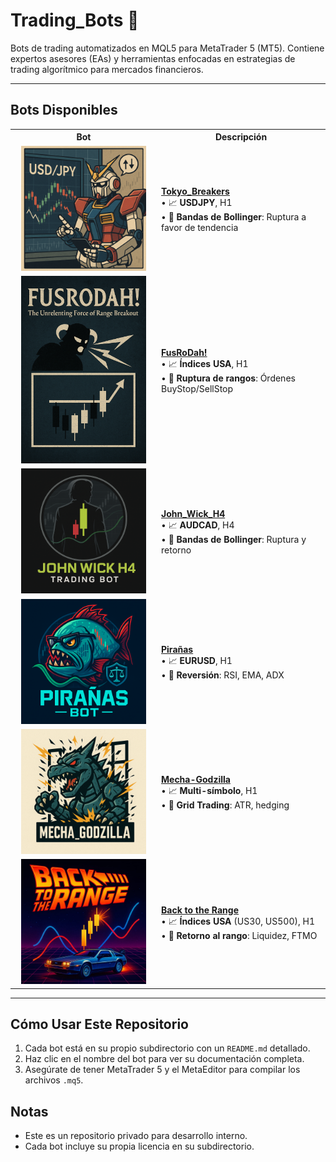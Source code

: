 # Trading_Bots 🤖

Bots de trading automatizados en MQL5 para MetaTrader 5 (MT5). Contiene expertos asesores (EAs) y herramientas enfocadas en estrategias de trading algorítmico para mercados financieros.

---

## Bots Disponibles

<table style="table-layout:fixed; width:100%;">
  <tr>
    <th style="text-align:center; width:220px; min-width:220px; max-width:220px;">Bot</th>
    <th style="text-align:center;">Descripción</th>
  </tr>
  <tr>
    <td style="text-align:center"><img src="Tokyo_Breakers/images/Tokyo_Breakers_logo.png" style="width:200px; min-width:200px; max-width:200px;"/></td>
    <td style="text-align:left">
      <a href="Tokyo_Breakers/README.md"><b>Tokyo_Breakers</b></a><br>
      • 📈 <b>USDJPY</b>, H1<br>
      • 🎯 <b>Bandas de Bollinger</b>: Ruptura a favor de tendencia
    </td>
  </tr>
  <tr>
    <td style="text-align:center"><img src="FusRoDah!/images/FusRoDah!_logo.png" style="width:200px; min-width:200px; max-width:200px;"/></td>
    <td style="text-align:left">
      <a href="FusRoDah!/README.md"><b>FusRoDah!</b></a><br>
      • 📈 <b>Índices USA</b>, H1<br>
      • 🎯 <b>Ruptura de rangos</b>: Órdenes BuyStop/SellStop
    </td>
  </tr>
  <tr>
    <td style="text-align:center"><img src="John_Wick_H4/images/John_Wick_H4_logo.png" style="width:200px; min-width:200px; max-width:200px;"/></td>
    <td style="text-align:left">
      <a href="John_Wick_H4/README.md"><b>John_Wick_H4</b></a><br>
      • 📈 <b>AUDCAD</b>, H4<br>
      • 🎯 <b>Bandas de Bollinger</b>: Ruptura y retorno
    </td>
  </tr>
  <tr>
    <td style="text-align:center"><img src="Pirañas/images/Pirañas_logo.png" style="width:200px; min-width:200px; max-width:200px;"/></td>
    <td style="text-align:left">
      <a href="Pirañas/README.md"><b>Pirañas</b></a><br>
      • 📈 <b>EURUSD</b>, H1<br>
      • 🎯 <b>Reversión</b>: RSI, EMA, ADX
    </td>
  </tr>
  <tr>
    <td style="text-align:center"><img src="Mecha_Godzilla/images/MECHA-GODZILLA_logo.png" style="width:200px; min-width:200px; max-width:200px;"/></td>
    <td style="text-align:left">
      <a href="Mecha_Godzilla/README.md"><b>Mecha-Godzilla</b></a><br>
      • 📈 <b>Multi-símbolo</b>, H1<br>
      • 🎯 <b>Grid Trading</b>: ATR, hedging
    </td>
  </tr>
  <tr>
    <td style="text-align:center"><img src="Back_to_the_Range/images/Back_to_the_Range_logo.png" style="width:200px; min-width:200px; max-width:200px;"/></td>
    <td style="text-align:left">
      <a href="Back_to_the_Range/README.md"><b>Back to the Range</b></a><br>
      • 📈 <b>Índices USA</b> (US30, US500), H1<br>
      • 🎯 <b>Retorno al rango</b>: Liquidez, FTMO
    </td>
  </tr>
</table>

---

## Cómo Usar Este Repositorio
1. Cada bot está en su propio subdirectorio con un `README.md` detallado.
2. Haz clic en el nombre del bot para ver su documentación completa.
3. Asegúrate de tener MetaTrader 5 y el MetaEditor para compilar los archivos `.mq5`.

## Notas
- Este es un repositorio privado para desarrollo interno.
- Cada bot incluye su propia licencia en su subdirectorio.